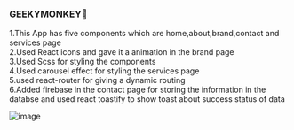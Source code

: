 <h3>GEEKYMONKEY🐒</h3>
<p>1.This App has five components which are home,about,brand,contact and services page<br>
2.Used React icons and gave it a animation in the brand page<br>
3.Used Scss for styling the components<br>
4.Used carousel effect for styling the services page<br>
5.used react-router for giving a dynamic routing<br>
6.Added firebase in the contact page for storing the information in the databse and used react toastify to show toast about success status of data<br></p>

![image](https://github.com/tusquake/GeekyMonkey/assets/77339749/006aec1b-26b8-42e5-9a0d-6db6d472f225)



